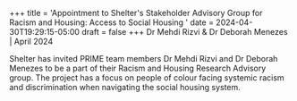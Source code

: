 +++
title = 'Appointment to Shelter's Stakeholder Advisory Group for Racism and Housing: Access to Social Housing '
date = 2024-04-30T19:29:15-05:00
draft = false
+++
Dr Mehdi Rizvi & Dr Deborah Menezes | April 2024

Shelter has invited PRIME team members Dr Mehdi Rizvi and Dr Deborah Menezes to be a part of their Racism and Housing Research Advisory group. The project has a focus on people of colour facing systemic racism and discrimination when navigating the social housing system. 